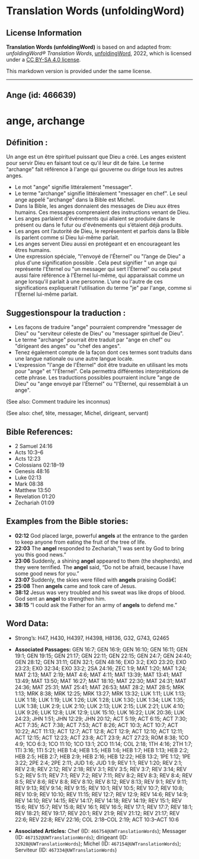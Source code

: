 # Translation Words (unfoldingWord)

## License Information

**Translation Words (unfoldingWord)** is based on and adapted from: _unfoldingWord® Translation Words_, [unfoldingWord](https://unfoldingword.org/utw), 2022, which is licensed under a [CC BY-SA 4.0 license](https://creativecommons.org/licenses/by-sa/4.0/legalcode.en).

This markdown version is provided under the same license.



--------------------------------

## Ange (id: 466639)

ange, archange
==============

Définition :
------------

Un ange est un être spirituel puissant que Dieu a créé. Les anges existent pour servir Dieu en faisant tout ce qu'il leur dit de faire. Le terme "archange" fait référence à l'ange qui gouverne ou dirige tous les autres anges.

* Le mot "ange" signifie littéralement "messager".
* Le terme "archange" signifie littéralement "messager en chef". Le seul ange appelé "archange" dans la Bible est Michel.
* Dans la Bible, les anges donnaient des messages de Dieu aux êtres humains. Ces messages comprenaient des instructions venant de Dieu.
* Les anges parlaient d'événements qui allaient se produire dans le présent ou dans le futur ou d'événements qui s’étaient déjà produits.
* Les anges ont l’autorité de Dieu, le représentent et parfois dans la Bible ils parlent comme si Dieu lui\-même parlait.
* Les anges servent Dieu aussi en protégeant et en encourageant les êtres humains.
* Une expression spéciale, "l'envoyé de l'Éternel" ou "l’ange de Dieu" a plus d'une signification possible . Cela peut signifier " un ange qui représente l'Éternel ou "un messager qui sert l'Éternel" ou cela peut aussi faire référence à l'Éternel lui\-même, qui apparaissait comme un ange lorsqu'il parlait à une personne. L'une ou l'autre de ces significations expliquerait l'utilisation du terme "je" par l'ange, comme si l'Éternel lui\-même parlait.

Suggestionspour la traduction :
-------------------------------

* Les façons de traduire "ange" pourraient comprendre "messager de Dieu" ou "serviteur céleste de Dieu" ou "messager spirituel de Dieu".
* Le terme "archange" pourrait être traduit par "ange en chef" ou "dirigeant des anges" ou "chef des anges".
* Tenez également compte de la façon dont ces termes sont traduits dans une langue nationale ou une autre langue locale.
* L'expression "l'ange de l'Éternel" doit être traduite en utilisant les mots pour "ange" et "l'Éternel". Cela permettra différentes interprétations de cette phrase. Les traductions possibles pourraient inclure "ange de Dieu" ou "ange envoyé par l'Éternel" ou "l'Éternel, qui ressemblait à un ange".

(See also: Comment traduire les inconnus)

(See also: chef, tête, messager, Michel, dirigeant, servant)

Bible References:
-----------------

* 2 Samuel 24:16
* Acts 10:3–6
* Acts 12:23
* Colossians 02:18–19
* Genesis 48:16
* Luke 02:13
* Mark 08:38
* Matthew 13:50
* Revelation 01:20
* Zechariah 01:09

Examples from the Bible stories:
--------------------------------

* **02:12** God placed large, powerful **angels** at the entrance to the garden to keep anyone from eating the fruit of the tree of life.
* **22:03** The **angel** responded to Zechariah,”I was sent by God to bring you this good news.”
* **23:06** Suddenly, a shining **angel** appeared to them (the shepherds), and they were terrified. The **angel** said, “Do not be afraid, because I have some good news for you.”
* **23:07** Suddenly, the skies were filled with **angels** praising Godâ€¦
* **25:08** Then **angels** came and took care of Jesus.
* **38:12** Jesus was very troubled and his sweat was like drops of blood. God sent an **angel** to strengthen him.
* **38:15** “I could ask the Father for an army of **angels** to defend me.”

Word Data:
----------

* Strong’s: H47, H430, H4397, H4398, H8136, G32, G743, G2465

* **Associated Passages:** GEN 16:7; GEN 16:9; GEN 16:10; GEN 16:11; GEN 19:1; GEN 19:15; GEN 21:17; GEN 22:11; GEN 22:15; GEN 24:7; GEN 24:40; GEN 28:12; GEN 31:11; GEN 32:1; GEN 48:16; EXO 3:2; EXO 23:20; EXO 23:23; EXO 32:34; EXO 33:2; 2SA 24:16; ZEC 1:9; MAT 1:20; MAT 1:24; MAT 2:13; MAT 2:19; MAT 4:6; MAT 4:11; MAT 13:39; MAT 13:41; MAT 13:49; MAT 13:50; MAT 16:27; MAT 18:10; MAT 22:30; MAT 24:31; MAT 24:36; MAT 25:31; MAT 25:41; MAT 26:53; MAT 28:2; MAT 28:5; MRK 1:13; MRK 8:38; MRK 12:25; MRK 13:27; MRK 13:32; LUK 1:11; LUK 1:13; LUK 1:18; LUK 1:19; LUK 1:26; LUK 1:28; LUK 1:30; LUK 1:34; LUK 1:35; LUK 1:38; LUK 2:9; LUK 2:10; LUK 2:13; LUK 2:15; LUK 2:21; LUK 4:10; LUK 9:26; LUK 12:8; LUK 12:9; LUK 15:10; LUK 16:22; LUK 20:36; LUK 24:23; JHN 1:51; JHN 12:29; JHN 20:12; ACT 5:19; ACT 6:15; ACT 7:30; ACT 7:35; ACT 7:38; ACT 7:53; ACT 8:26; ACT 10:3; ACT 10:7; ACT 10:22; ACT 11:13; ACT 12:7; ACT 12:8; ACT 12:9; ACT 12:10; ACT 12:11; ACT 12:15; ACT 12:23; ACT 23:8; ACT 23:9; ACT 27:23; ROM 8:38; 1CO 4:9; 1CO 6:3; 1CO 11:10; 1CO 13:1; 2CO 11:14; COL 2:18; 1TH 4:16; 2TH 1:7; 1TI 3:16; 1TI 5:21; HEB 1:4; HEB 1:5; HEB 1:6; HEB 1:7; HEB 1:13; HEB 2:2; HEB 2:5; HEB 2:7; HEB 2:9; HEB 2:16; HEB 12:22; HEB 13:2; 1PE 1:12; 1PE 3:22; 2PE 2:4; 2PE 2:11; JUD 1:6; JUD 1:9; REV 1:1; REV 1:20; REV 2:1; REV 2:8; REV 2:12; REV 2:18; REV 3:1; REV 3:5; REV 3:7; REV 3:14; REV 5:2; REV 5:11; REV 7:1; REV 7:2; REV 7:11; REV 8:2; REV 8:3; REV 8:4; REV 8:5; REV 8:6; REV 8:8; REV 8:10; REV 8:12; REV 8:13; REV 9:1; REV 9:11; REV 9:13; REV 9:14; REV 9:15; REV 10:1; REV 10:5; REV 10:7; REV 10:8; REV 10:9; REV 10:10; REV 11:15; REV 12:7; REV 12:9; REV 14:6; REV 14:9; REV 14:10; REV 14:15; REV 14:17; REV 14:18; REV 14:19; REV 15:1; REV 15:6; REV 15:7; REV 15:8; REV 16:1; REV 16:5; REV 17:1; REV 17:7; REV 18:1; REV 18:21; REV 19:17; REV 20:1; REV 21:9; REV 21:12; REV 21:17; REV 22:6; REV 22:8; REV 22:16; COL 2:18–COL 2:19; ACT 10:3–ACT 10:6
* **Associated Articles:** Chef (ID: `466754@UWTranslationWords`); Messager (ID: `467152@UWTranslationWords`); dirigeant (ID: `32928@UWTranslationWords`); Michel (ID: `467154@UWTranslationWords`); Serviteur (ID: `467334@UWTranslationWords`)

